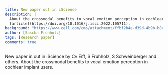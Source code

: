 ```yaml
---
title: New paper out in iScience
description: |
  About the crossmodal benefits to vocal emotion perception in cochlear implant users. Link to
  [article](https://doi.org/10.1016/j.isci.2022.105711).
background: "https://www.cell.com/cms/attachment/ffbf2b4e-d39d-4b9b-b8ec-e7c858c9d9d8/fx1.jpg"
author: [Sascha Frühholz]
tags: [Research paper]
comments: true
---
```


New paper in out in iScience by Cv Eiff, S Fruhholz, S Schweinberger and others. 
About the crossmodal benefits to vocal emotion perception in cochlear implant users.
